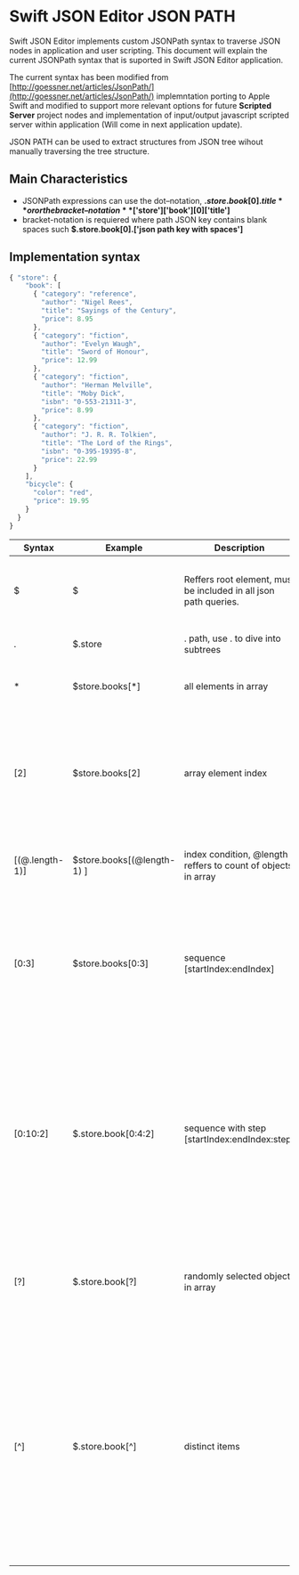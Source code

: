 # Swift JSON Editor JSON PATH

Swift JSON Editor implements custom JSONPath syntax to traverse JSON nodes in application and user scripting. This document will explain the current JSONPath syntax that is suported in Swift JSON Editor application.

The current syntax has been modified from [http://goessner.net/articles/JsonPath/](http://goessner.net/articles/JsonPath/) implemntation porting to Apple Swift and modified to support more relevant options for future **Scripted Server** project nodes and implementation of input/output javascript scripted server within application (Will come in next application update).

JSON PATH can be used to extract structures from JSON tree wihout manually traversing the tree structure.

## Main Characteristics

- JSONPath expressions can use the dot–notation, **$.store.book[0].title** or or the bracket–notation **$['store']['book'][0]['title']**
- bracket-notation is requiered where path JSON key contains blank spaces such **$.store.book[0].['json path key with spaces']**

## Implementation syntax

```javascript
{ "store": {
    "book": [ 
      { "category": "reference",
        "author": "Nigel Rees",
        "title": "Sayings of the Century",
        "price": 8.95
      },
      { "category": "fiction",
        "author": "Evelyn Waugh",
        "title": "Sword of Honour",
        "price": 12.99
      },
      { "category": "fiction",
        "author": "Herman Melville",
        "title": "Moby Dick",
        "isbn": "0-553-21311-3",
        "price": 8.99
      },
      { "category": "fiction",
        "author": "J. R. R. Tolkien",
        "title": "The Lord of the Rings",
        "isbn": "0-395-19395-8",
        "price": 22.99
      }
    ],
    "bicycle": {
      "color": "red",
      "price": 19.95
    }
  }
}
```

| Syntax        | Example           | Description  | Result |
| ------------- |-------------| -----|-----|
| $     | $ | Reffers root element, must be included in all json path queries. | Will return root JSON Element, the whole tree |
| .      | $.store      |   . path, use . to dive into subtrees | will return store object |
| * | $store.books[*]      | all elements in array | Will return all objects in books array |
| [2] | $store.books[2] | array element index | will return 3rd object from books array, remember indexings starts from 0 element in arrays |
| [(@.length-1)] | $store.books[(@length-1) ] | index condition, @length reffers to count of objects in array | will return last object in books array |
| [0:3] | $store.books[0:3] | sequence [startIndex:endIndex] | will return 4 objects in sequence from books array starting at 0 to 3 index (total of 4 objects) |
| [0:10:2] | $.store.book[0:4:2] | sequence with step [startIndex:endIndex:step] | will return every second objects from books array from sequence starting at 0 ending at 4 index (will return objects with indexes 0 and 2) |
| [?] | $.store.book[?] | randomly selected object in array | will return any single randomly selected object from books array |
| [^] | $.store.book[^] | distinct items | JSONPath will traverse the array, compare and return every object that has different key structure than differ from the most common object key structure in array. | nothing as all objects in books array has exactly same key structure |



